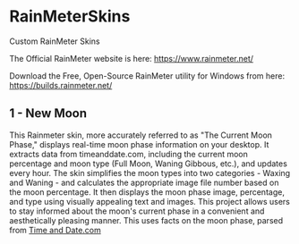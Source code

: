 # RainMeterSkins
Custom RainMeter Skins

The Official RainMeter website is here:
https://www.rainmeter.net/

Download the Free, Open-Source RainMeter utility for Windows from here:
https://builds.rainmeter.net/

## 1 - New Moon

This Rainmeter skin, more accurately referred to as "The Current Moon Phase," displays real-time moon phase information on your desktop. It extracts data from timeanddate.com, including the current moon percentage and moon type (Full Moon, Waning Gibbous, etc.), and updates every hour. The skin simplifies the moon types into two categories - Waxing and Waning - and calculates the appropriate image file number based on the moon percentage. It then displays the moon phase image, percentage, and type using visually appealing text and images. This project allows users to stay informed about the moon's current phase in a convenient and aesthetically pleasing manner.
This uses facts on the moon phase, parsed from [Time and Date.com](https://www.timeanddate.com/moon/phases/)
